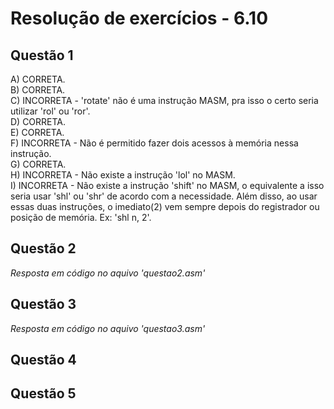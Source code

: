 #  Resolução de exercícios - 6.10 

##  Questão 1
A) CORRETA.  
B) CORRETA.  
C) INCORRETA - 'rotate' não é uma instrução MASM, pra isso o certo seria utilizar 'rol' ou 'ror'.  
D) CORRETA.  
E) CORRETA.     
F) INCORRETA - Não é permitido fazer dois acessos à memória nessa instrução.  
G) CORRETA.    
H) INCORRETA - Não existe a instrução 'lol' no MASM.   
I) INCORRETA - Não existe a instrução 'shift' no MASM, o equivalente a isso seria usar 'shl' ou 'shr' de acordo com a necessidade. Além disso, ao usar essas duas instruções, o imediato(2) vem sempre depois do registrador ou posição de memória. Ex: 'shl n, 2'.

## Questão 2
*Resposta em código no aquivo 'questao2.asm'*

## Questão 3
*Resposta em código no aquivo 'questao3.asm'*

## Questão 4


## Questão 5

